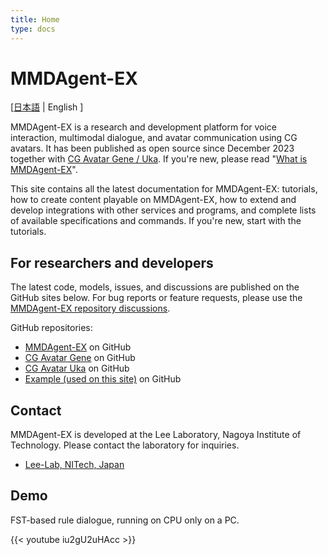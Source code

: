 ```yaml
---
title: Home
type: docs
---
```

# MMDAgent-EX

[[日本語](ja)  | English ]

MMDAgent-EX is a research and development platform for voice interaction, multimodal dialogue, and avatar communication using CG avatars. It has been published as open source since December 2023 together with [CG Avatar Gene / Uka](https://www.slp.nitech.ac.jp/en/avatar/). If you're new, please read "[What is MMDAgent-EX](docs/about/)".

This site contains all the latest documentation for MMDAgent-EX: tutorials, how to create content playable on MMDAgent-EX, how to extend and develop integrations with other services and programs, and complete lists of available specifications and commands. If you're new, start with the tutorials.

## For researchers and developers

The latest code, models, issues, and discussions are published on the GitHub sites below. For bug reports or feature requests, please use the [MMDAgent-EX repository discussions](https://github.com/mmdagent-ex/MMDAgent-EX/discussions).

GitHub repositories:

- [MMDAgent-EX](https://github.com/mmdagent-ex/MMDAgent-EX) on GitHub
- [CG Avatar Gene](https://github.com/mmdagent-ex/gene) on GitHub
- [CG Avatar Uka](https://github.com/mmdagent-ex/uka) on GitHub
- [Example (used on this site)](https://github.com/mmdagent-ex/example) on GitHub

## Contact

MMDAgent-EX is developed at the Lee Laboratory, Nagoya Institute of Technology. Please contact the laboratory for inquiries.

- [Lee-Lab, NITech, Japan](https://www.slp.nitech.ac.jp/en/)

## Demo

FST-based rule dialogue, running on CPU only on a PC.

{{< youtube iu2gU2uHAcc >}}
